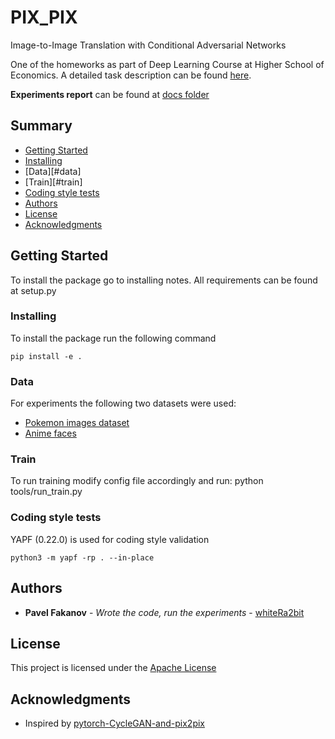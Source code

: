 # PIX_PIX

Image-to-Image Translation with Conditional Adversarial Networks

One of the homeworks as part of Deep Learning Course at Higher School of Economics.
A detailed task description can be found [here](https://docs.google.com/document/d/1IW--VvxmLI6enh5yYPQganIQfQ1loXATbn8x0liLD9o).

**Experiments report** can be found at [docs folder](docs/report.pdf)

## Summary

  - [Getting Started](#getting-started)
  - [Installing](#installing)
  - [Data][#data]
  - [Train][#train]
  - [Coding style tests](#coding-style-tests)
  - [Authors](#authors)
  - [License](#license)
  - [Acknowledgments](#acknowledgments)

## Getting Started

To install the package go to installing notes. All requirements can be found at setup.py

### Installing

To install the package run the following command

    pip install -e .

### Data

For experiments the following two datasets were used:
- [Pokemon images dataset](https://www.kaggle.com/kvpratama/pokemon-images-dataset)
- [Anime faces](https://www.kaggle.com/soumikrakshit/anime-faces)

### Train

To run training modify config file accordingly and run:
    python tools/run_train.py

### Coding style tests

YAPF (0.22.0) is used for coding style validation

    python3 -m yapf -rp . --in-place


## Authors

  - **Pavel Fakanov** - *Wrote the code, run the experiments* -
    [whiteRa2bit](https://github.com/whiteRa2bit)

## License

This project is licensed under the [Apache License](LICENSE)

## Acknowledgments
  - Inspired by [pytorch-CycleGAN-and-pix2pix](https://github.com/junyanz/pytorch-CycleGAN-and-pix2pix)
